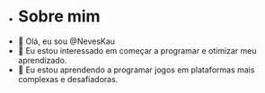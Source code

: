 - # Sobre mim
- 👋 Olá, eu sou @NevesKau
- 👀 Eu estou interessado em começar a programar e otimizar meu aprendizado.
- 🌱 Eu estou aprendendo a programar jogos em plataformas mais complexas e desafiadoras.
